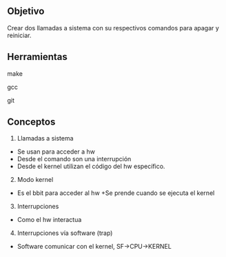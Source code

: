## Objetivo
Crear dos llamadas a sistema con su respectivos comandos para apagar y reiniciar.

## Herramientas

make

gcc

git

## Conceptos

1) Llamadas a sistema

+ Se usan para acceder a hw
+ Desde el comando son una interrupción
+ Desde el kernel utilizan el código del hw específico.

2) Modo kernel
+ Es el bbit para acceder al hw
+Se prende cuando se ejecuta el kernel

3) Interrupciones
+ Como el hw interactua

4) Interrupciones vía software (trap)
+ Software comunicar con el kernel, SF->CPU->KERNEL
